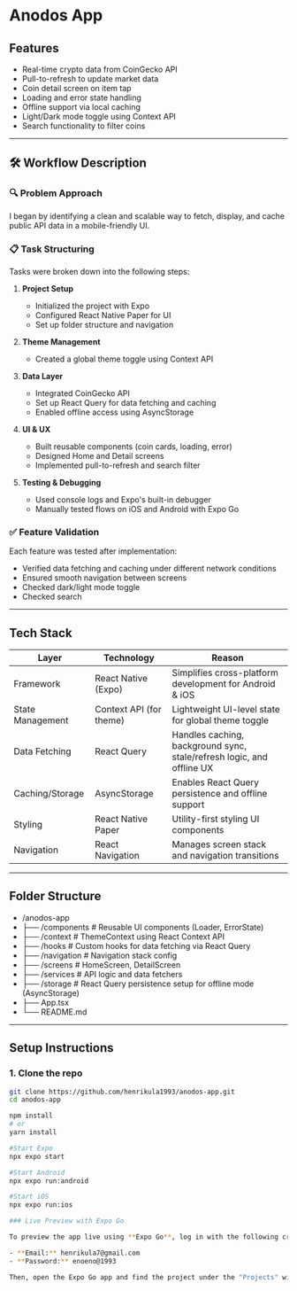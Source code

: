 # Anodos App

## Features

- Real-time crypto data from CoinGecko API
- Pull-to-refresh to update market data
- Coin detail screen on item tap
- Loading and error state handling
- Offline support via local caching
- Light/Dark mode toggle using Context API
- Search functionality to filter coins

---

## 🛠️ Workflow Description

### 🔍 Problem Approach

I began by identifying a clean and scalable way to fetch, display, and cache public API data in a mobile-friendly UI.

### 📋 Task Structuring

Tasks were broken down into the following steps:

1. **Project Setup**
   - Initialized the project with Expo
   - Configured React Native Paper for UI
   - Set up folder structure and navigation

2. **Theme Management**
   - Created a global theme toggle using Context API

3. **Data Layer**
   - Integrated CoinGecko API
   - Set up React Query for data fetching and caching
   - Enabled offline access using AsyncStorage

4. **UI & UX**
   - Built reusable components (coin cards, loading, error)
   - Designed Home and Detail screens
   - Implemented pull-to-refresh and search filter

5. **Testing & Debugging**
   - Used console logs and Expo's built-in debugger
   - Manually tested flows on iOS and Android with Expo Go

### ✅ Feature Validation

Each feature was tested after implementation:

- Verified data fetching and caching under different network conditions
- Ensured smooth navigation between screens
- Checked dark/light mode toggle
- Checked search

---

## Tech Stack

| Layer              | Technology                          | Reason                                                                 |
|--------------------|-------------------------------------|------------------------------------------------------------------------|
| Framework          | React Native (Expo)                 | Simplifies cross-platform development for Android & iOS               |
| State Management   | Context API (for theme)             | Lightweight UI-level state for global theme toggle                    |
| Data Fetching      | React Query                         | Handles caching, background sync, stale/refresh logic, and offline UX |
| Caching/Storage    | AsyncStorage                        | Enables React Query persistence and offline support                   |
| Styling            | React Native Paper                  | Utility-first styling UI components               |
| Navigation         | React Navigation                    | Manages screen stack and navigation transitions                       |

---

## Folder Structure

- /anodos-app
- ├── /components # Reusable UI components (Loader, ErrorState)
- ├── /context # ThemeContext using React Context API
- ├── /hooks # Custom hooks for data fetching via React Query
- ├── /navigation # Navigation stack config
- ├── /screens # HomeScreen, DetailScreen
- ├── /services # API logic and data fetchers
- ├── /storage # React Query persistence setup for offline mode (AsyncStorage)
- ├── App.tsx
- └── README.md

---

## Setup Instructions

### 1. Clone the repo

```bash
git clone https://github.com/henrikula1993/anodos-app.git
cd anodos-app

npm install
# or
yarn install

#Start Expo
npx expo start

#Start Android
npx expo run:android

#Start iOS
npx expo run:ios

### Live Preview with Expo Go

To preview the app live using **Expo Go**, log in with the following credentials:

- **Email:** henrikula7@gmail.com  
- **Password:** enoeno@1993

Then, open the Expo Go app and find the project under the "Projects" with name anodosapp:
